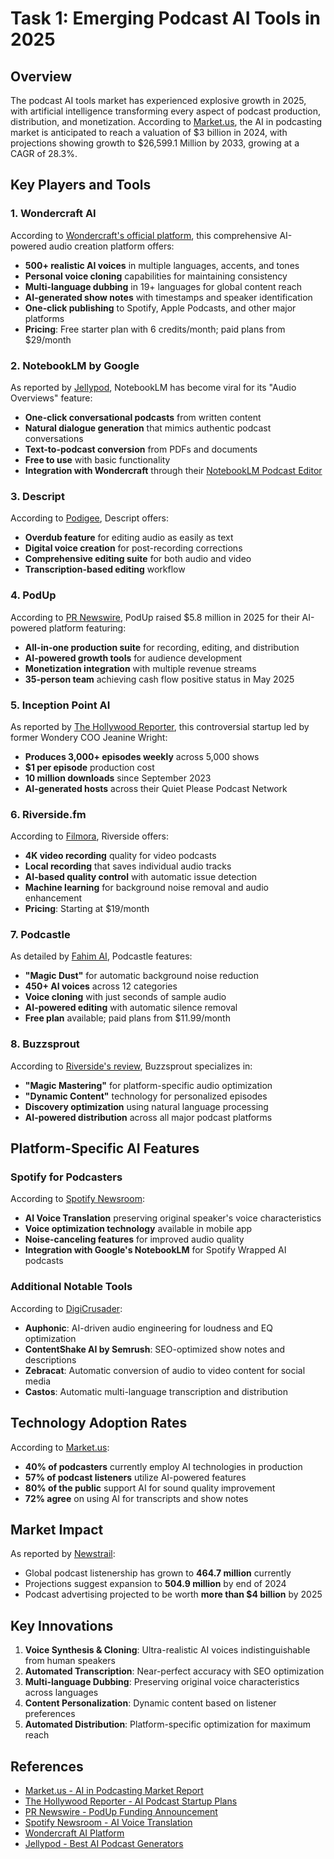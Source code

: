 # Task 1: Emerging Podcast AI Tools in 2025

## Overview
The podcast AI tools market has experienced explosive growth in 2025, with artificial intelligence transforming every aspect of podcast production, distribution, and monetization. According to [Market.us](https://market.us/report/ai-in-podcasting-market/), the AI in podcasting market is anticipated to reach a valuation of $3 billion in 2024, with projections showing growth to $26,599.1 Million by 2033, growing at a CAGR of 28.3%.

## Key Players and Tools

### 1. **Wondercraft AI**
According to [Wondercraft's official platform](https://www.wondercraft.ai/), this comprehensive AI-powered audio creation platform offers:
- **500+ realistic AI voices** in multiple languages, accents, and tones
- **Personal voice cloning** capabilities for maintaining consistency
- **Multi-language dubbing** in 19+ languages for global content reach
- **AI-generated show notes** with timestamps and speaker identification
- **One-click publishing** to Spotify, Apple Podcasts, and other major platforms
- **Pricing**: Free starter plan with 6 credits/month; paid plans from $29/month

### 2. **NotebookLM by Google**
As reported by [Jellypod](https://jellypod.ai/blog/best-ai-podcast-generators), NotebookLM has become viral for its "Audio Overviews" feature:
- **One-click conversational podcasts** from written content
- **Natural dialogue generation** that mimics authentic podcast conversations
- **Text-to-podcast conversion** from PDFs and documents
- **Free to use** with basic functionality
- **Integration with Wondercraft** through their [NotebookLM Podcast Editor](https://www.wondercraft.ai/tools/notebooklm-podcast-editor)

### 3. **Descript**
According to [Podigee](https://www.podigee.com/en/blog/the-top-10-ai-tools-for-podcasters-in-2025/), Descript offers:
- **Overdub feature** for editing audio as easily as text
- **Digital voice creation** for post-recording corrections
- **Comprehensive editing suite** for both audio and video
- **Transcription-based editing** workflow

### 4. **PodUp**
According to [PR Newswire](https://www.prnewswire.com/news-releases/podup-raises-5-8-million-to-revolutionize-podcasting-production-growth--monetization-with-ai-powered-all-in-one-platform-302538951.html), PodUp raised $5.8 million in 2025 for their AI-powered platform featuring:
- **All-in-one production suite** for recording, editing, and distribution
- **AI-powered growth tools** for audience development
- **Monetization integration** with multiple revenue streams
- **35-person team** achieving cash flow positive status in May 2025

### 5. **Inception Point AI**
As reported by [The Hollywood Reporter](https://www.hollywoodreporter.com/business/digital/ai-podcast-start-up-plan-shows-1236361367/), this controversial startup led by former Wondery COO Jeanine Wright:
- **Produces 3,000+ episodes weekly** across 5,000 shows
- **$1 per episode** production cost
- **10 million downloads** since September 2023
- **AI-generated hosts** across their Quiet Please Podcast Network

### 6. **Riverside.fm**
According to [Filmora](https://filmora.wondershare.com/video-editor-review/riverside-fm-podcast-software.html), Riverside offers:
- **4K video recording** quality for video podcasts
- **Local recording** that saves individual audio tracks
- **AI-based quality control** with automatic issue detection
- **Machine learning** for background noise removal and audio enhancement
- **Pricing**: Starting at $19/month

### 7. **Podcastle**
As detailed by [Fahim AI](https://www.fahimai.com/podcastle-vs-riverside), Podcastle features:
- **"Magic Dust"** for automatic background noise reduction
- **450+ AI voices** across 12 categories
- **Voice cloning** with just seconds of sample audio
- **AI-powered editing** with automatic silence removal
- **Free plan** available; paid plans from $11.99/month

### 8. **Buzzsprout**
According to [Riverside's review](https://riverside.com/blog/buzzsprout), Buzzsprout specializes in:
- **"Magic Mastering"** for platform-specific audio optimization
- **"Dynamic Content"** technology for personalized episodes
- **Discovery optimization** using natural language processing
- **AI-powered distribution** across all major podcast platforms

## Platform-Specific AI Features

### Spotify for Podcasters
According to [Spotify Newsroom](https://newsroom.spotify.com/2023-09-25/ai-voice-translation-pilot-lex-fridman-dax-shepard-steven-bartlett/):
- **AI Voice Translation** preserving original speaker's voice characteristics
- **Voice optimization technology** available in mobile app
- **Noise-canceling features** for improved audio quality
- **Integration with Google's NotebookLM** for Spotify Wrapped AI podcasts

### Additional Notable Tools

According to [DigiCrusader](https://digicrusader.com/15-best-ai-podcast-tools-for-content-creators-in-2025/):
- **Auphonic**: AI-driven audio engineering for loudness and EQ optimization
- **ContentShake AI by Semrush**: SEO-optimized show notes and descriptions
- **Zebracat**: Automatic conversion of audio to video content for social media
- **Castos**: Automatic multi-language transcription and distribution

## Technology Adoption Rates

According to [Market.us](https://market.us/report/ai-in-podcasting-market/):
- **40% of podcasters** currently employ AI technologies in production
- **57% of podcast listeners** utilize AI-powered features
- **80% of the public** support AI for sound quality improvement
- **72% agree** on using AI for transcripts and show notes

## Market Impact

As reported by [Newstrail](https://www.newstrail.com/podcasting-industry-booms-from-us-3-82-billion-in-2025-to-us-14-87-billion-by-2032/):
- Global podcast listenership has grown to **464.7 million** currently
- Projections suggest expansion to **504.9 million** by end of 2024
- Podcast advertising projected to be worth **more than $4 billion** by 2025

## Key Innovations

1. **Voice Synthesis & Cloning**: Ultra-realistic AI voices indistinguishable from human speakers
2. **Automated Transcription**: Near-perfect accuracy with SEO optimization
3. **Multi-language Dubbing**: Preserving original voice characteristics across languages
4. **Content Personalization**: Dynamic content based on listener preferences
5. **Automated Distribution**: Platform-specific optimization for maximum reach

## References

- [Market.us - AI in Podcasting Market Report](https://market.us/report/ai-in-podcasting-market/)
- [The Hollywood Reporter - AI Podcast Startup Plans](https://www.hollywoodreporter.com/business/digital/ai-podcast-start-up-plan-shows-1236361367/)
- [PR Newswire - PodUp Funding Announcement](https://www.prnewswire.com/news-releases/podup-raises-5-8-million-to-revolutionize-podcasting-production-growth--monetization-with-ai-powered-all-in-one-platform-302538951.html)
- [Spotify Newsroom - AI Voice Translation](https://newsroom.spotify.com/2023-09-25/ai-voice-translation-pilot-lex-fridman-dax-shepard-steven-bartlett/)
- [Wondercraft AI Platform](https://www.wondercraft.ai/)
- [Jellypod - Best AI Podcast Generators](https://jellypod.ai/blog/best-ai-podcast-generators)